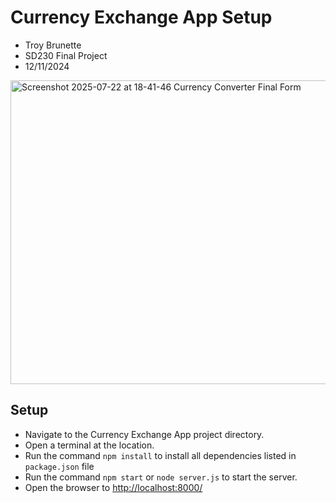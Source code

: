 # Currency Exchange App Setup

- Troy Brunette
- SD230 Final Project
- 12/11/2024
<img width="1095" height="486" alt="Screenshot 2025-07-22 at 18-41-46 Currency Converter Final Form" src="https://github.com/user-attachments/assets/96811a67-4871-47c9-a111-ae2999ce2353" />

## Setup

- Navigate to the Currency Exchange App project directory.
- Open a terminal at the location.
- Run the command `npm install` to install all dependencies listed in `package.json` file
- Run the command `npm start` or `node server.js` to start the server.
- Open the browser to [http://localhost:8000/](http://localhost:8000/)
